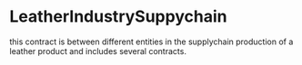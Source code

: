 # LeatherIndustrySuppychain
this contract is between different entities in the supplychain production of a leather product and includes several contracts.
